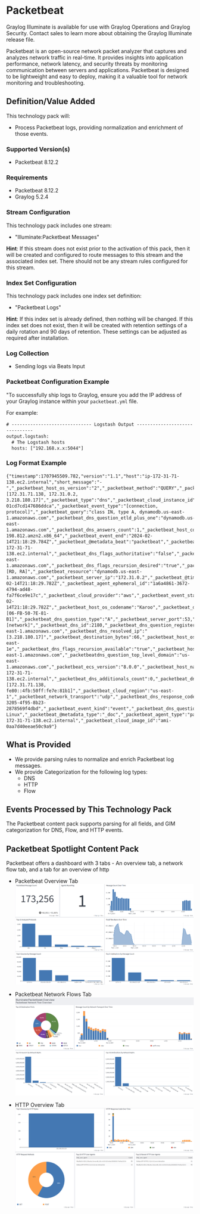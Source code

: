 # Packetbeat

Graylog Illuminate is available for use with Graylog Operations and Graylog Security. Contact sales to learn more about obtaining the Graylog Illuminate release file.

Packetbeat is an open-source network packet analyzer that captures and analyzes network traffic in real-time. It provides insights into application performance, network latency, and security threats by monitoring communication between servers and applications. Packetbeat is designed to be lightweight and easy to deploy, making it a valuable tool for network monitoring and troubleshooting.

## Definition/Value Added

This technology pack will:

- Process Packetbeat logs, providing normalization and enrichment of those events.

### Supported Version(s)

- Packetbeat 8.12.2

### Requirements

- Packetbeat 8.12.2
- Graylog 5.2.4

### Stream Configuration

This technology pack includes one stream:

- "Illuminate:Packetbeat Messages"

**Hint**: If this stream does not exist prior to the activation of this pack, then it will be created and configured to route messages to this stream and the associated index set. There should not be any stream rules configured for this stream.

### Index Set Configuration

This technology pack includes one index set definition:

- "Packetbeat Logs"

**Hint**: If this index set is already defined, then nothing will be changed. If this index set does not exist, then it will be created with retention settings of a daily rotation and 90 days of retention. These settings can be adjusted as required after installation.

### Log Collection

- Sending logs via Beats Input

### Packetbeat Configuration Example

"To successfully ship logs to Graylog, ensure you add the IP address of your Graylog instance within your `packetbeat.yml` file. 

For example:
```
# ------------------------------ Logstash Output -------------------------------
output.logstash:
  # The Logstash hosts
  hosts: ["192.168.x.x:5044"]
```

### Log Format Example
```
{"timestamp":1707945509.782,"version":"1.1","host":"ip-172-31-71-138.ec2.internal","short_message":"-","_packetbeat_host_os_version":"2","_packetbeat_method":"QUERY","_packetbeat_related_ip":"[172.31.71.138, 172.31.0.2, 3.218.180.17]","_packetbeat_type":"dns","_packetbeat_cloud_instance_id":"i-01cd7cd147686ddca","_packetbeat_event_type":"[connection, protocol]","_packetbeat_query":"class IN, type A, dynamodb.us-east-1.amazonaws.com","_packetbeat_dns_question_etld_plus_one":"dynamodb.us-east-1.amazonaws.com","_packetbeat_dns_answers_count":1,"_packetbeat_host_containerized":"false","_packetbeat_dns_flags_authentic_data":"false","_packetbeat_destination_ip":"172.31.0.2","_packetbeat_dns_flags_truncated_response":"false","_packetbeat_host_os_kernel":"5.10.209-198.812.amzn2.x86_64","_packetbeat_event_end":"2024-02-14T21:18:29.784Z","_packetbeat_@metadata_beat":"packetbeat","_packetbeat_agent_name":"ip-172-31-71-138.ec2.internal","_packetbeat_dns_flags_authoritative":"false","_packetbeat_status":"OK","_packetbeat_agent_version":"8.12.1","_packetbeat_dns_answers_0_name":"dynamodb.us-east-1.amazonaws.com","_packetbeat_dns_flags_recursion_desired":"true","_packetbeat_network_type":"ipv4","_packetbeat_dns_authorities_count":0,"_packetbeat_dn_header_flags":"[RD, RA]","_packetbeat_resource":"dynamodb.us-east-1.amazonaws.com","_packetbeat_server_ip":"172.31.0.2","_packetbeat_@timestamp":"2024-02-14T21:18:29.782Z","_packetbeat_agent_ephemeral_id":"1a6a4861-3672-4794-ad48-fa7f6ce9e17c","_packetbeat_cloud_provider":"aws","_packetbeat_event_start":"2024-02-14T21:18:29.782Z","_packetbeat_host_os_codename":"Karoo","_packetbeat_dns_answers_0_ttl":"4","_packetbeat_host_mac":"[06-FB-50-7E-81-B1]","_packetbeat_dns_question_type":"A","_packetbeat_server_port":53,"_packetbeat_destination_port":53,"_packetbeat_client_bytes":50,"_packetbeat_event_category":"[network]","_packetbeat_dns_id":2180,"_packetbeat_dns_question_registered_domain":"dynamodb.us-east-1.amazonaws.com","_packetbeat_dns_resolved_ip":"[3.218.180.17]","_packetbeat_destination_bytes":66,"_packetbeat_host_os_platform":"amzn","_packetbeat_network_community_id":"1:n2oEH592UySL71Gm21GwZS2Jiwo=","_packetbeat_network_bytes":116,"_packetbeat_dns_answers_0_data":"3.218.180.17","_packetbeat_source_ip":"172.31.71.138","_packetbeat_cloud_availability_zone":"us-east-1e","_packetbeat_dns_flags_recursion_available":"true","_packetbeat_host_os_type":"linux","_packetbeat_dns_question_name":"dynamodb.us-east-1.amazonaws.com","_packetbeatdns_question_top_level_domain":"us-east-1.amazonaws.com","_packetbeat_ecs_version":"8.0.0","_packetbeat_host_name":"ip-172-31-71-138.ec2.internal","_packetbeat_dns_additionals_count":0,"_packetbeat_dns_answers_0_type":"A","_packetbeat_network_direction":"egress","_packetbeat_cloud_machine_type":"t2.micro","_packetbeat_host_ip":"[172.31.71.138, fe80::4fb:50ff:fe7e:81b1]","_packetbeat_cloud_region":"us-east-1","_packetbeat_network_transport":"udp","_packetbeat_dns_response_code":"NOERROR","_packetbeat_client_ip":"172.31.71.138","_packetbeat_cloud_account_id":"335344888946","_packetbeat_agent_id":"0d245eab-3205-4f95-8b23-2878569f4dbd","_packetbeat_event_kind":"event","_packetbeat_dns_question_class":"IN","_packetbeat_dns_answers_0_class":"IN","_packetbeat_host_id":"0e7b0d07010a489ba9e1a74d38cc23de","_packetbeat_source_port":46704,"_packetbeat_client_port":46704,"_packetbeat_dns_type":"answer","_packetbeat_source_bytes":50,"_packetbeat_dns_op_code":"QUERY","_packetbeat_server_bytes":66,"_packetbeat_host_architecture":"x86_64","_packetbeat_network_protocol":"dns","_packetbeat_dns_flags_checking_disabled":"false","_packetbeat_host_os_name":"Amazon Linux","_packetbeat_@metadata_type":"_doc","_packetbeat_agent_type":"packetbeat","_packetbeat_cloud_service_name":"EC2","_packetbeat_event_dataset":"dns","_packetbeat_event_duration":1717000,"_packetbeat_host_os_family":"redhat","_packetbeat_@metadata_version":"8.12.1","_packetbeat_host_hostname":"ip-172-31-71-138.ec2.internal","_packetbeat_cloud_image_id":"ami-0aa7d40eeae50c9a9"}
```
## What is Provided

- We provide parsing rules to normalize and enrich Packetbeat log messages.
- We provide Categorization for the following log types:
    - DNS
    - HTTP
    - Flow

## Events Processed by This Technology Pack

The Packetbeat content pack supports parsing for all fields, and GIM categorization for DNS, Flow, and HTTP events.

## Packetbeat Spotlight Content Pack

Packetbeat offers a dashboard with 3 tabs - An overview tab, a network flow tab, and a tab for an overview of http

- Packetbeat Overview Tab
![image.png](../Resources/Images/packetbeat_overview_tab.png)

- Packetbeat Network Flows Tab
![image.png](../Resources/Images/network_flow_tab.png)

- HTTP Overview Tab
![image.png](../Resources/Images/http_tab.png)


